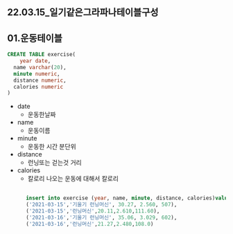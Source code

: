 ## 22.03.15_일기같은그라파나테이블구성

## 01.운동테이블

```sql
CREATE TABLE exercise(
	year date,
  name varchar(20),
  minute numeric,
  distance numeric,
  calories numeric
)
```

- date
  - 운동한날짜
- name 
  - 운동이름
- minute
  - 운동한 시간 분단위
- distance
  - 런닝또는 걷는것 거리
- calories
  - 칼로리 나오는 운동에 대해서 칼로리

```sql
      
      insert into exercise (year, name, minute, distance, calories)values
      ('2021-03-15','기울기 런닝머신', 30.27, 2.560, 507),
      ('2021-03-15','런닝머신',20.11,2.610,111.60),
      ('2021-03-16','기울기 런닝머신', 35.06, 3.029, 602),
      ('2021-03-16','런닝머신',21.27,2.480,108.0)
      
```



